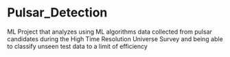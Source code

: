 # Pulsar_Detection
ML Project that analyzes using ML algorithms data collected from pulsar candidates during the High Time Resolution Universe Survey and being able to classify unseen test data to a limit of efficiency
